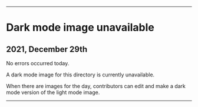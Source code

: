 
***

# Dark mode image unavailable

## 2021, December 29th

No errors occurred today.

A dark mode image for this directory is currently unavailable.

When there are images for the day, contributors can edit and make a dark mode version of the light mode image.

***
